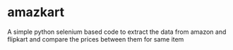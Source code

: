 # amazkart
A simple python selenium based code to extract the data from amazon and flipkart and compare the prices between them for same item
